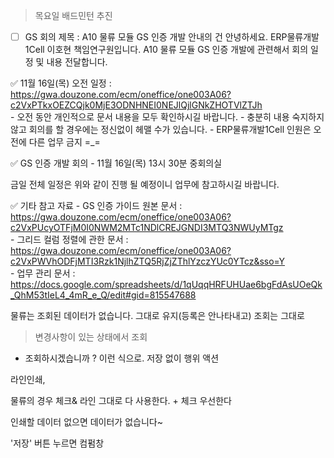 
> 목요일 배드민턴 추진 

- [ ] GS 회의 
제목 : A10 물류 모듈 GS 인증 개발 안내의 건
안녕하세요. ERP물류개발1Cell 이호현 책임연구원입니다. 
A10 물류 모듈 GS 인증 개발에 관련해서 회의 일정 및 내용 전달합니다. 
 
✅ 11월 16일(목) 오전 일정 : https://gwa.douzone.com/ecm/oneffice/one003A06?c2VxPTkxOEZCQjk0MjE3ODNHNEI0NEJlQjlGNkZHOTVlZTJh  
    - 오전 동안 개인적으로 문서 내용을 모두 확인하시길 바랍니다. 
    - 충분히 내용 숙지하지 않고 회의를 할 경우에는 정신없이 헤맬 수가 있습니다. 
    - ERP물류개발1Cell 인원은 오전에 다른 업무 금지 =_= 
 
✅ GS 인증 개발 회의 
    - 11월 16일(목) 13시 30분 중회의실 
 
금일 전체 일정은 위와 같이 진행 될 예정이니 업무에 참고하시길 바랍니다. 
 
✅ 기타 참고 자료 
    - GS 인증 가이드 원본 문서 : https://gwa.douzone.com/ecm/oneffice/one003A06?c2VxPUcyOTFjM0I0NWM2MTc1NDlCREJGNDI3MTQ3NWUyMTgz  
    - 그리드 컬럼 정렬에 관한 문서 : https://gwa.douzone.com/ecm/oneffice/one003A06?c2VxPWVhODFjMTI3Rzk1NjlhZTQ5RjZjZThlYzczYUc0YTcz&sso=Y  
    - 업무 관리 문서 : https://docs.google.com/spreadsheets/d/1qUqqHRFUHUae6bgFdAsUOeQk_QhM53tIeL4_4mR_e_Q/edit#gid=815547688


물류는 조회된 데이터가 없습니다. 그대로 유지(등록은 안나타내고) 조회는 그대로 

> 변경사항이 있는 상태에서 조회

- 조회하시겠습니까 ? 이런 식으로. 저장 없이 행위 액션 


라인인쇄, 

물류의 경우 체크& 라인 그대로 다 사용한다.  + 체크 우선한다 

인쇄할 데이터 없으면 데이터가 없습니다~



'저장' 버튼 누르면 컴펌창 

